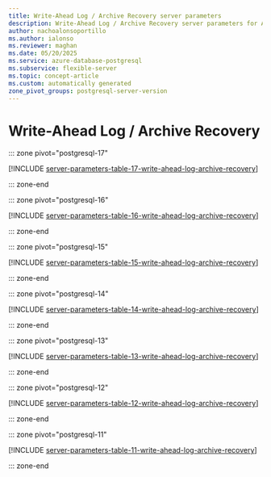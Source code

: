 ```yaml
---
title: Write-Ahead Log / Archive Recovery server parameters
description: Write-Ahead Log / Archive Recovery server parameters for Azure Database for PostgreSQL flexible server.
author: nachoalonsoportillo
ms.author: ialonso
ms.reviewer: maghan
ms.date: 05/20/2025
ms.service: azure-database-postgresql
ms.subservice: flexible-server
ms.topic: concept-article
ms.custom: automatically generated
zone_pivot_groups: postgresql-server-version
---
```

# Write-Ahead Log / Archive Recovery


::: zone pivot="postgresql-17"

[!INCLUDE [server-parameters-table-17-write-ahead-log-archive-recovery](./includes/server-parameters-table-17-write-ahead-log-archive-recovery.md)]

::: zone-end


::: zone pivot="postgresql-16"

[!INCLUDE [server-parameters-table-16-write-ahead-log-archive-recovery](./includes/server-parameters-table-16-write-ahead-log-archive-recovery.md)]

::: zone-end


::: zone pivot="postgresql-15"

[!INCLUDE [server-parameters-table-15-write-ahead-log-archive-recovery](./includes/server-parameters-table-15-write-ahead-log-archive-recovery.md)]

::: zone-end


::: zone pivot="postgresql-14"

[!INCLUDE [server-parameters-table-14-write-ahead-log-archive-recovery](./includes/server-parameters-table-14-write-ahead-log-archive-recovery.md)]

::: zone-end


::: zone pivot="postgresql-13"

[!INCLUDE [server-parameters-table-13-write-ahead-log-archive-recovery](./includes/server-parameters-table-13-write-ahead-log-archive-recovery.md)]

::: zone-end


::: zone pivot="postgresql-12"

[!INCLUDE [server-parameters-table-12-write-ahead-log-archive-recovery](./includes/server-parameters-table-12-write-ahead-log-archive-recovery.md)]

::: zone-end


::: zone pivot="postgresql-11"

[!INCLUDE [server-parameters-table-11-write-ahead-log-archive-recovery](./includes/server-parameters-table-11-write-ahead-log-archive-recovery.md)]

::: zone-end


